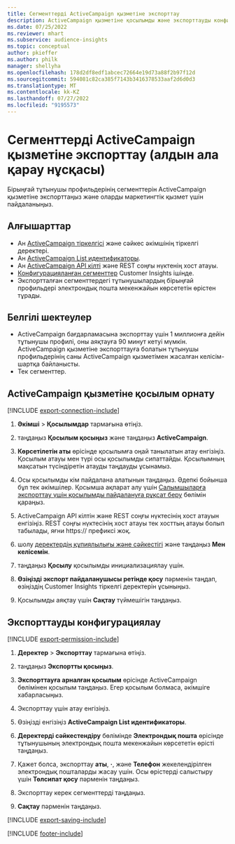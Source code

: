 ```yaml
---
title: Сегменттерді ActiveCampaign қызметіне экспорттау
description: ActiveCampaign қызметіне қосылымды және экспорттауды конфигурациялау жолы туралы ақпарат.
ms.date: 07/25/2022
ms.reviewer: mhart
ms.subservice: audience-insights
ms.topic: conceptual
author: pkieffer
ms.author: philk
manager: shellyha
ms.openlocfilehash: 178d2df8edf1abcec72664e19d73a88f2b97f12d
ms.sourcegitcommit: 594081c82ca385f7143b3416378533aaf2d6d0d3
ms.translationtype: MT
ms.contentlocale: kk-KZ
ms.lasthandoff: 07/27/2022
ms.locfileid: "9195573"
---
```

# <a name="export-segments-to-activecampaign-preview"></a>Сегменттерді ActiveCampaign қызметіне экспорттау (алдын ала қарау нұсқасы)

Бірыңғай тұтынушы профильдерінің сегменттерін ActiveCampaign қызметіне экспорттаңыз және оларды маркетингтік қызмет үшін пайдаланыңыз.

## <a name="prerequisites"></a>Алғышарттар

- Ан [ActiveCampaign тіркелгісі](https://www.activecampaign.com/) және сәйкес әкімшінің тіркелгі деректері.
- Ан [ActiveCampaign List идентификаторы](https://help.activecampaign.com/hc/articles/360000030559-How-to-create-a-list-in-ActiveCampaign).
- Ан [ActiveCampaign API кілті](https://help.activecampaign.com/hc/articles/207317590-Getting-started-with-the-API#how-to-obtain-your-activecampaign-api-url-and-key) және REST соңғы нүктенің хост атауы.
- [Конфигурацияланған сегменттер](segments.md) Customer Insights ішінде.
- Экспортталған сегменттердегі тұтынушылардың бірыңғай профильдері электрондық пошта мекенжайын көрсететін өрістен тұрады.

## <a name="known-limitations"></a>Белгілі шектеулер

- ActiveCampaign бағдарламасына экспорттау үшін 1 миллионға дейін тұтынушы профилі, оны аяқтауға 90 минут кетуі мүмкін. ActiveCampaign қызметіне экспорттауға болатын тұтынушы профильдерінің саны ActiveCampaign қызметімен жасалған келісім-шартқа байланысты.
- Тек сегменттер.

## <a name="set-up-connection-to-activecampaign"></a>ActiveCampaign қызметіне қосылым орнату

[!INCLUDE [export-connection-include](includes/export-connection-admn.md)]

1. **Әкімші** > **Қосылымдар** тармағына өтіңіз.

1. таңдаңыз **Қосылым қосыңыз** және таңдаңыз **ActiveCampaign**.

1. **Көрсетілетін аты** өрісінде қосылымға оңай танылатын атау енгізіңіз. Қосылым атауы мен түрі осы қосылымды сипаттайды. Қосылымның мақсатын түсіндіретін атауды таңдауды ұсынамыз.

1. Осы қосылымды кім пайдалана алатынын таңдаңыз. Әдепкі бойынша бұл тек әкімшілер. Қосымша ақпарат алу үшін [Салымшыларға экспорттау үшін қосылымды пайдалануға рұқсат беру](connections.md#allow-contributors-to-use-a-connection-for-exports) бөлімін қараңыз.

1. ActiveCampaign API кілтін және REST соңғы нүктесінің хост атауын енгізіңіз. REST соңғы нүктесінің хост атауы тек хосттың атауы болып табылады, яғни https:// префиксі жоқ.

1. шолу [деректердің құпиялылығы және сәйкестігі](connections.md#data-privacy-and-compliance) және таңдаңыз **Мен келісемін**.

1. таңдаңыз **Қосылу** қосылымды инициализациялау үшін.

1. **Өзіңізді экспорт пайдаланушысы ретінде қосу** пәрменін таңдап, өзіңіздің Customer Insights тіркелгі деректерін ұсыныңыз.

1. Қосылымды аяқтау үшін **Сақтау** түймешігін таңдаңыз.

## <a name="configure-an-export"></a>Экспорттауды конфигурациялау

[!INCLUDE [export-permission-include](includes/export-permission.md)]

1. **Деректер** > **Экспорттау** тармағына өтіңіз.

1. таңдаңыз **Экспортты қосыңыз**.

1. **Экспорттауға арналған қосылым** өрісінде ActiveCampaign бөлімінен қосылым таңдаңыз. Егер қосылым болмаса, әкімшіге хабарласыңыз.

1. Экспорттау үшін атау енгізіңіз.

1. Өзіңізді енгізіңіз **ActiveCampaign List идентификаторы**.

1. **Деректерді сәйкестендіру** бөлімінде **Электрондық пошта** өрісінде тұтынушының электрондық пошта мекенжайын көрсететін өрісті таңдаңыз.

1. Қажет болса, экспорттау **аты**, **·**, және **Телефон** жекелендірілген электрондық пошталарды жасау үшін. Осы өрістерді салыстыру үшін **Төлсипат қосу** пәрменін таңдаңыз.

1. Экспорттау керек сегменттерді таңдаңыз.

1. **Сақтау** пәрменін таңдаңыз.

[!INCLUDE [export-saving-include](includes/export-saving.md)]

[!INCLUDE [footer-include](includes/footer-banner.md)]
